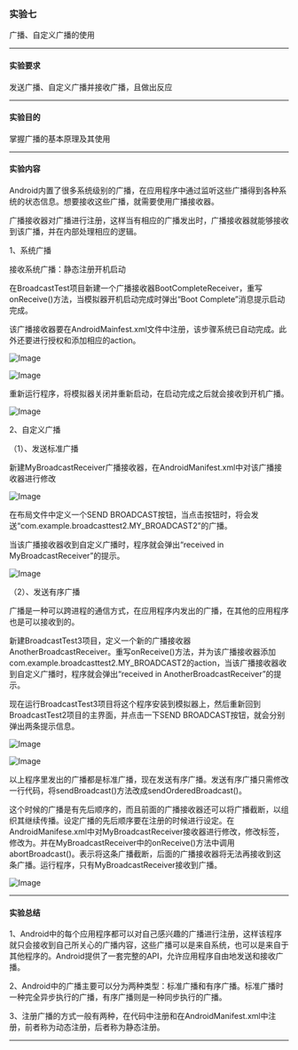 ### 实验七

广播、自定义广播的使用

------

#### 实验要求

发送广播、自定义广播并接收广播，且做出反应

------

#### 实验目的

掌握广播的基本原理及其使用

------

#### 实验内容

Android内置了很多系统级别的广播，在应用程序中通过监听这些广播得到各种系统的状态信息。想要接收这些广播，就需要使用广播接收器。

广播接收器对广播进行注册，这样当有相应的广播发出时，广播接收器就能够接收到该广播，并在内部处理相应的逻辑。

1、系统广播

接收系统广播：静态注册开机启动

在BroadcastTest项目新建一个广播接收器BootCompleteReceiver，重写onReceive()方法，当模拟器开机启动完成时弹出“Boot Complete”消息提示启动完成。

该广播接收器要在AndroidMainfest.xml文件中注册，该步骤系统已自动完成。此外还要进行授权和添加相应的action。

![Image](https://github.com/mk272/2018118123_Android/raw/master/Lab_7/Lab_7pictures/1.1.png)

![Image](https://github.com/mk272/2018118123_Android/raw/master/Lab_7/Lab_7pictures/1_2.png)

重新运行程序，将模拟器关闭并重新启动，在启动完成之后就会接收到开机广播。

![Image](https://github.com/mk272/2018118123_Android/raw/master/Lab_7/Lab_7pictures/1_3.png)

2、自定义广播

（1）、发送标准广播

新建MyBroadcastReceiver广播接收器，在AndroidManifest.xml中对该广播接收器进行修改

![Image](https://github.com/mk272/2018118123_Android/raw/master/Lab_7/Lab_7pictures/2_1.png)

在布局文件中定义一个SEND BROADCAST按钮，当点击按钮时，将会发送“com.example.broadcasttest2.MY_BROADCAST2”的广播。

当该广播接收器收到自定义广播时，程序就会弹出“received in MyBroadcastReceiver”的提示。

![Image](https://github.com/mk272/2018118123_Android/raw/master/Lab_7/Lab_7pictures/2_2.png)

（2）、发送有序广播

广播是一种可以跨进程的通信方式，在应用程序内发出的广播，在其他的应用程序也是可以接收到的。

新建BroadcastTest3项目，定义一个新的广播接收器AnotherBroadcastReceiver。重写onReceive()方法，并为该广播接收器添加com.example.broadcasttest2.MY_BROADCAST2的action，当该广播接收器收到自定义广播时，程序就会弹出“received in AnotherBroadcastReceiver”的提示。

现在运行BroadcastTest3项目将这个程序安装到模拟器上，然后重新回到BroadcastTest2项目的主界面，并点击一下SEND BROADCAST按钮，就会分别弹出两条提示信息。

![Image](https://github.com/mk272/2018118123_Android/raw/master/Lab_7/Lab_7pictures/2_3.png)

![Image](https://github.com/mk272/2018118123_Android/raw/master/Lab_7/Lab_7pictures/2_4.png)

以上程序里发出的广播都是标准广播，现在发送有序广播。发送有序广播只需修改一行代码，将sendBroadcast()方法改成sendOrderedBroadcast()。

这个时候的广播是有先后顺序的，而且前面的广播接收器还可以将广播截断，以组织其继续传播。设定广播的先后顺序要在注册的时候进行设定。在AndroidManifese.xml中对MyBroadcastReceiver接收器进行修改，修改<intent-filter>标签，修改为<intent-filter android:priority="100">。并在MyBroadcastReceiver中的onReceive()方法中调用abortBroadcast()。表示将这条广播截断，后面的广播接收器将无法再接收到这条广播。运行程序，只有MyBroadcastReceiver接收到广播。

![Image](https://github.com/mk272/2018118123_Android/raw/master/Lab_7/Lab_7pictures/2_5.png)

------

#### 实验总结

1、Android中的每个应用程序都可以对自己感兴趣的广播进行注册，这样该程序就只会接收到自己所关心的广播内容，这些广播可以是来自系统，也可以是来自于其他程序的。Android提供了一套完整的API，允许应用程序自由地发送和接收广播。

2、Android中的广播主要可以分为两种类型：标准广播和有序广播。标准广播时一种完全异步执行的广播，有序广播则是一种同步执行的广播。

3、注册广播的方式一般有两种，在代码中注册和在AndroidManifest.xml中注册，前者称为动态注册，后者称为静态注册。

------

